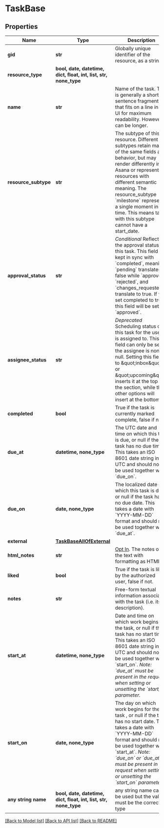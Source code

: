 # TaskBase


## Properties
Name | Type | Description | Notes
------------ | ------------- | ------------- | -------------
**gid** | **str** | Globally unique identifier of the resource, as a string. | [optional] [readonly] 
**resource_type** | **bool, date, datetime, dict, float, int, list, str, none_type** |  | [optional] 
**name** | **str** | Name of the task. This is generally a short sentence fragment that fits on a line in the UI for maximum readability. However, it can be longer. | [optional] 
**resource_subtype** | **str** | The subtype of this resource. Different subtypes retain many of the same fields and behavior, but may render differently in Asana or represent resources with different semantic meaning.  The resource_subtype &#x60;milestone&#x60; represent a single moment in time. This means tasks with this subtype cannot have a start_date. | [optional] 
**approval_status** | **str** | *Conditional* Reflects the approval status of this task. This field is kept in sync with &#x60;completed&#x60;, meaning &#x60;pending&#x60; translates to false while &#x60;approved&#x60;, &#x60;rejected&#x60;, and &#x60;changes_requested&#x60; translate to true. If you set completed to true, this field will be set to &#x60;approved&#x60;. | [optional] 
**assignee_status** | **str** | *Deprecated* Scheduling status of this task for the user it is assigned to. This field can only be set if the assignee is non-null. Setting this field to \&quot;inbox\&quot; or \&quot;upcoming\&quot; inserts it at the top of the section, while the other options will insert at the bottom. | [optional] 
**completed** | **bool** | True if the task is currently marked complete, false if not. | [optional] 
**due_at** | **datetime, none_type** | The UTC date and time on which this task is due, or null if the task has no due time. This takes an ISO 8601 date string in UTC and should not be used together with &#x60;due_on&#x60;. | [optional] 
**due_on** | **date, none_type** | The localized date on which this task is due, or null if the task has no due date. This takes a date with &#x60;YYYY-MM-DD&#x60; format and should not be used together with &#x60;due_at&#x60;. | [optional] 
**external** | [**TaskBaseAllOfExternal**](TaskBaseAllOfExternal.md) |  | [optional] 
**html_notes** | **str** | [Opt In](/docs/inputoutput-options). The notes of the text with formatting as HTML. | [optional] 
**liked** | **bool** | True if the task is liked by the authorized user, false if not. | [optional] 
**notes** | **str** | Free-form textual information associated with the task (i.e. its description). | [optional] 
**start_at** | **datetime, none_type** | Date and time on which work begins for the task, or null if the task has no start time. This takes an ISO 8601 date string in UTC and should not be used together with &#x60;start_on&#x60;. *Note: &#x60;due_at&#x60; must be present in the request when setting or unsetting the &#x60;start_at&#x60; parameter.* | [optional] 
**start_on** | **date, none_type** | The day on which work begins for the task , or null if the task has no start date. This takes a date with &#x60;YYYY-MM-DD&#x60; format and should not be used together with &#x60;start_at&#x60;. *Note: &#x60;due_on&#x60; or &#x60;due_at&#x60; must be present in the request when setting or unsetting the &#x60;start_on&#x60; parameter.* | [optional] 
**any string name** | **bool, date, datetime, dict, float, int, list, str, none_type** | any string name can be used but the value must be the correct type | [optional]

[[Back to Model list]](../README.md#documentation-for-models) [[Back to API list]](../README.md#documentation-for-api-endpoints) [[Back to README]](../README.md)


